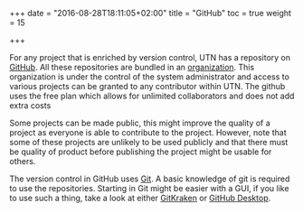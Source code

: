 +++
date = "2016-08-28T18:11:05+02:00"
title = "GitHub"
toc = true
weight = 15

+++

For any project that is enriched by version control, UTN has a repository on
[GitHub](https://github.com/). All these repositories are bundled in an
[organization](https://github.com/UTNkar). This organization is under the
control of the system administrator and access to various projects can be
granted to any contributor within UTN.
The github uses the free plan which allows for unlimited collaborators and does not add extra costs

Some projects can be made public, this might improve the quality of a project as
everyone is able to contribute to the project. However, note that some of these
projects are unlikely to be used publicly and that there must be quality of
product before publishing the project might be usable for others.

The version control in GitHub uses [Git](https://git-scm.com). A basic knowledge
of git is required to use the repositories. Starting in Git might be easier with
a GUI, if you like to use such a thing, take a look at either
[GitKraken](https://www.gitkraken.com) or [GitHub
Desktop](https://desktop.github.com).
